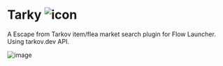 # Tarky ![icon](https://github.com/Garulf/Tarky/assets/535299/676caf30-5193-418d-9613-369ad183b457)

A Escape from Tarkov item/flea market search plugin for Flow Launcher. Using tarkov.dev API.

![image](https://github.com/Garulf/Tarky/assets/535299/506ac890-01a3-4f1c-b318-fef0592d2a0d)



